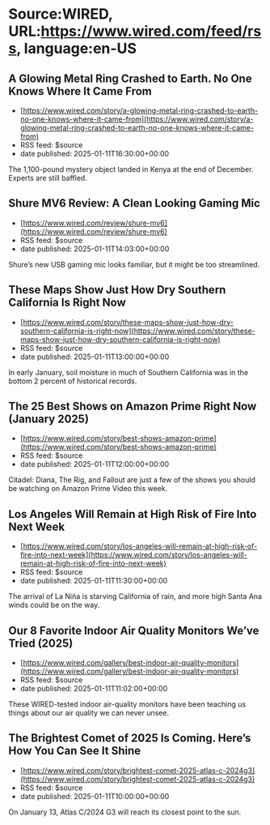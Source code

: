 # Source:WIRED, URL:https://www.wired.com/feed/rss, language:en-US

## A Glowing Metal Ring Crashed to Earth. No One Knows Where It Came From
 - [https://www.wired.com/story/a-glowing-metal-ring-crashed-to-earth-no-one-knows-where-it-came-from](https://www.wired.com/story/a-glowing-metal-ring-crashed-to-earth-no-one-knows-where-it-came-from)
 - RSS feed: $source
 - date published: 2025-01-11T16:30:00+00:00

The 1,100-pound mystery object landed in Kenya at the end of December. Experts are still baffled.

## Shure MV6 Review: A Clean Looking Gaming Mic
 - [https://www.wired.com/review/shure-mv6](https://www.wired.com/review/shure-mv6)
 - RSS feed: $source
 - date published: 2025-01-11T14:03:00+00:00

Shure’s new USB gaming mic looks familiar, but it might be too streamlined.

## These Maps Show Just How Dry Southern California Is Right Now
 - [https://www.wired.com/story/these-maps-show-just-how-dry-southern-california-is-right-now](https://www.wired.com/story/these-maps-show-just-how-dry-southern-california-is-right-now)
 - RSS feed: $source
 - date published: 2025-01-11T13:00:00+00:00

In early January, soil moisture in much of Southern California was in the bottom 2 percent of historical records.

## The 25 Best Shows on Amazon Prime Right Now (January 2025)
 - [https://www.wired.com/story/best-shows-amazon-prime](https://www.wired.com/story/best-shows-amazon-prime)
 - RSS feed: $source
 - date published: 2025-01-11T12:00:00+00:00

Citadel: Diana, The Rig, and Fallout are just a few of the shows you should be watching on Amazon Prime Video this week.

## Los Angeles Will Remain at High Risk of Fire Into Next Week
 - [https://www.wired.com/story/los-angeles-will-remain-at-high-risk-of-fire-into-next-week](https://www.wired.com/story/los-angeles-will-remain-at-high-risk-of-fire-into-next-week)
 - RSS feed: $source
 - date published: 2025-01-11T11:30:00+00:00

The arrival of La Niña is starving California of rain, and more high Santa Ana winds could be on the way.

## Our 8 Favorite Indoor Air Quality Monitors We’ve Tried (2025)
 - [https://www.wired.com/gallery/best-indoor-air-quality-monitors](https://www.wired.com/gallery/best-indoor-air-quality-monitors)
 - RSS feed: $source
 - date published: 2025-01-11T11:02:00+00:00

These WIRED-tested indoor air-quality monitors have been teaching us things about our air quality we can never unsee.

## The Brightest Comet of 2025 Is Coming. Here’s How You Can See It Shine
 - [https://www.wired.com/story/brightest-comet-2025-atlas-c-2024g3](https://www.wired.com/story/brightest-comet-2025-atlas-c-2024g3)
 - RSS feed: $source
 - date published: 2025-01-11T10:00:00+00:00

On January 13, Atlas C/2024 G3 will reach its closest point to the sun.

